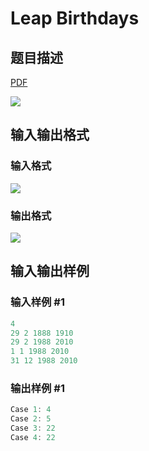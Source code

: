 # Leap Birthdays

## 题目描述

[problemUrl]: https://uva.onlinejudge.org/index.php?option=com_onlinejudge&Itemid=8&category=878&page=show_problem&problem=5199

[PDF](https://uva.onlinejudge.org/external/132/p13275.pdf)

![](https://cdn.luogu.com.cn/upload/vjudge_pic/UVA13275/b5ba63fe6e858c8840a5c119ace5c0ea1e16f51d.png)

## 输入输出格式

### 输入格式

![](https://cdn.luogu.com.cn/upload/vjudge_pic/UVA13275/31ca26b436d61d2d7e86ff8dbe554594c30a2cd4.png)

### 输出格式

![](https://cdn.luogu.com.cn/upload/vjudge_pic/UVA13275/63bde4755a14e05ef829bac18fb317c999c78441.png)

## 输入输出样例

### 输入样例 #1

```cpp
4
29 2 1888 1910
29 2 1988 2010
1 1 1988 2010
31 12 1988 2010
```


### 输出样例 #1

```cpp
Case 1: 4
Case 2: 5
Case 3: 22
Case 4: 22
```



